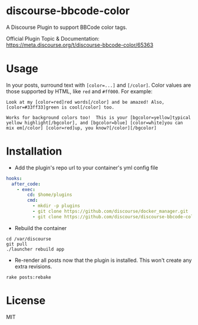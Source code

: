 discourse-bbcode-color
======================

A Discourse Plugin to support BBCode color tags.

Official Plugin Topic & Documentation: https://meta.discourse.org/t/discourse-bbcode-color/65363

Usage
=====

In your posts, surround text with `[color=...]` and `[/color]`. Color values are those supported by HTML, like `red` and `#ff000`. For example:

```
Look at my [color=red]red words[/color] and be amazed! Also, [color=#33ff33]green is cool[/color] too.

Works for background colors too!  This is your [bgcolor=yellow]typical yellow highlight[/bgcolor], and [bgcolor=blue] [color=white]you can mix em[/color] [color=red]up, you know?[/color][/bgcolor]
```

Installation
============

* Add the plugin's repo url to your container's yml config file

```yml
hooks:
  after_code:
    - exec:
        cd: $home/plugins
        cmd:
          - mkdir -p plugins
          - git clone https://github.com/discourse/docker_manager.git
          - git clone https://github.com/discourse/discourse-bbcode-color.git
```

* Rebuild the container

```shell
cd /var/discourse
git pull
./launcher rebuild app
```

* Re-render all posts now that the plugin is installed. This won't create any extra revisions.

```shell
rake posts:rebake
```

License
=======

MIT

